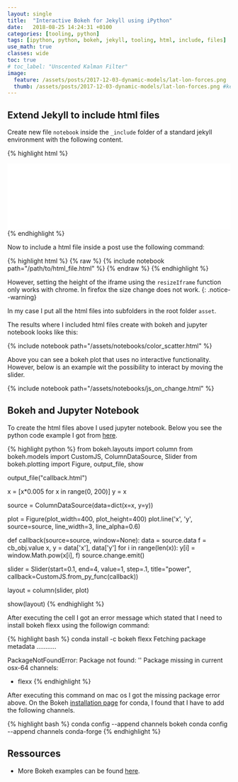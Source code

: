 ```yaml
---
layout: single
title:  "Interactive Bokeh for Jekyll using iPython"
date:   2018-08-25 14:24:31 +0100
categories: [tooling, python]
tags: [ipython, python, bokeh, jekyll, tooling, html, include, files]
use_math: true
classes: wide
toc: true
# toc_label: "Unscented Kalman Filter"
image:
  feature: /assets/posts/2017-12-03-dynamic-models/lat-lon-forces.png
  thumb: /assets/posts/2017-12-03-dynamic-models/lat-lon-forces.png #keep it square 200x200 px is good
---
```



## Extend Jekyll to include html files

Create new file `notebook` inside the `_include` folder of a standard jekyll environment with the following content.

{% highlight html %}
<script>
  function resizeIframe(obj) {
    obj.style.height = obj.contentWindow.document.body.scrollHeight + 'px';
  }
</script>

<iframe
    src="{{ include.path }}" class="iframe" scrolling="no" frameborder="0"
    onload="resizeIframe(this)" width="100%">
</iframe>
{% endhighlight %}

Now to include a html file inside a post use the following command:

{% highlight html %}
{% raw %}
{% include notebook path="/path/to/html_file.html" %}
{% endraw %}
{% endhighlight %}

However, setting the height of the iframe using the `resizeIframe` function only works with chrome. In firefox the size change does not work.
{: .notice--warning}

In my case I put all the html files into subfolders in the root folder `asset`.  

The results where I included html files create with bokeh and jupyter notebook looks like this:

{% include notebook path="/assets/notebooks/color_scatter.html" %}

Above you can see a bokeh plot that uses no interactive functionality. However,
below is an example wit the possibility to interact by moving the slider.

{% include notebook path="/assets/notebooks/js_on_change.html" %}


## Bokeh and Jupyter Notebook

To create the html files above I used jupyter notebook. Below you see the python code example I got from [here](https://bokeh.pydata.org/en/latest/docs/user_guide/interaction/callbacks.html#userguide-interaction-jscallbacks).

{% highlight python %}
from bokeh.layouts import column
from bokeh.models import CustomJS, ColumnDataSource, Slider
from bokeh.plotting import Figure, output_file, show

output_file("callback.html")

x = [x*0.005 for x in range(0, 200)]
y = x

source = ColumnDataSource(data=dict(x=x, y=y))

plot = Figure(plot_width=400, plot_height=400)
plot.line('x', 'y', source=source, line_width=3, line_alpha=0.6)

def callback(source=source, window=None):
    data = source.data
    f = cb_obj.value
    x, y = data['x'], data['y']
    for i in range(len(x)):
        y[i] = window.Math.pow(x[i], f)
    source.change.emit()

slider = Slider(start=0.1, end=4, value=1, step=.1, title="power",
                callback=CustomJS.from_py_func(callback))

layout = column(slider, plot)

show(layout)
{% endhighlight %}


After executing the cell I got an error message which stated that I need to install bokeh flexx using the followign command:


{% highlight bash %}
conda install -c bokeh flexx
Fetching package metadata ...........


PackageNotFoundError: Package not found: '' Package missing in current osx-64 channels:
  - flexx
{% endhighlight %}

After executing this command on mac os I got the missing package error above.
On the Bokeh [installation page](https://bokeh.pydata.org/en/latest/docs/dev_guide/setup.html#conda) for conda, I found that I have to add the following channels.

{% highlight bash %}
conda config --append channels bokeh
conda config --append channels conda-forge
{% endhighlight %}

## Ressources

- More Bokeh examples can be found [here](http://bokeh.pydata.org/en/0.11.1/docs/user_guide/interaction.html).
